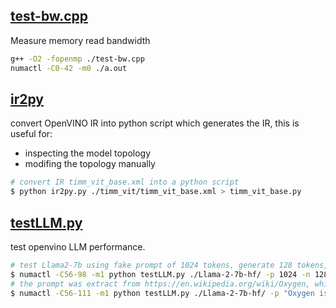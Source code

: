 ## [test-bw.cpp](./test-bw.cpp)

Measure memory read bandwidth

```bash
g++ -O2 -fopenmp ./test-bw.cpp
numactl -C0-42 -m0 ./a.out
```

## [ir2py](./ir2py.py)

convert OpenVINO IR into python script which generates the IR, this is useful for:
 - inspecting the model topology
 - modifing the topology manually

```bash
# convert IR timm_vit_base.xml into a python script
$ python ir2py.py ./timm_vit/timm_vit_base.xml > timm_vit_base.py
```

## [testLLM.py](./testLLM.py)

test openvino LLM performance.
```bash
# test Llama2-7b using fake prompt of 1024 tokens, generate 128 tokens, batch-size 1 & 32
$ numactl -C56-98 -m1 python testLLM.py ./Llama-2-7b-hf/ -p 1024 -n 128 -b 1 1 1 32 32 32 -d 0
# the prompt was extract from https://en.wikipedia.org/wiki/Oxygen, which would generate very determined output `...atoms of the element bind to form dioxygen`
$ numactl -C56-111 -m1 python testLLM.py ./Llama-2-7b-hf/ -p "Oxygen is a chemical element; it has symbol O and atomic number 8. It is a member of the chalcogen group in the periodic table, a highly reactive nonmetal, and an oxidizing agent that readily forms oxides with most elements as well as with other compounds. Oxygen is the most abundant element in Earth's crust, and after hydrogen and helium, it is the third-most abundant element in the universe. At standard temperature and pressure, two" -n 128 -b 1 1 1 4 4 4 8 8 8 -d 0
```
